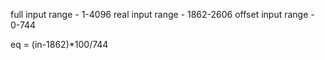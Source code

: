 full input range   - 1-4096
real input range   - 1862-2606
offset input range - 0-744

eq = (in-1862)*100/744

